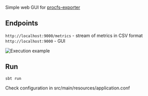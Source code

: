 Simple web GUI for [procfs-exporter](https://github.com/olka/procfs-exporter)

## Endpoints
`http://localhost:9000/metrics` - stream of metrics in CSV format
`http://localhost:9000` - GUI

![Execution example](https://raw.github.com/olka/procfs-server/master/src/test/resources/GX38z5N9D0.gif)

## Run

```
sbt run
```

Check configuration in src/main/resources/application.conf